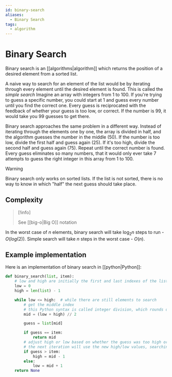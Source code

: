 ```yaml
---
id: binary-search
aliases:
  - Binary Search
tags:
  - algorithm
---
```


# Binary Search

Binary search is an [[algorithms|algorithm]] which returns the position of a desired element from a sorted list.

A naive way to search for an element of the list would be by iterating through every element until the desired element is found. This is called the _simple search_ Imagine an array with integers from 1 to 100. If you're trying to guess a specific number, you could start at 1 and guess every number until you find the correct one. Every guess is reciprocated with the feedback of whether your guess is too low, or correct. If the number is 99, it would take you 99 guesses to get there.

Binary search approaches the same problem in a different way. Instead of iterating through the elements one by one, the array is divided in half, and the algorithm guesses the number in the middle (50). If the number is too low, divide the first half and guess again (25). If it's too high, divide the second half and guess again (75). Repeat until the correct number is found. Every guess eliminates so many numbers, that it would only ever take 7 attempts to guess the right integer in this array from 1 to 100.

> [!warning]
>
> Binary search only works on sorted lists. If the list is not sorted, there is no way to know in which "half" the next guess should take place.

## Complexity

> [!info]
>
> See [[big-o|Big O]] notation

In the worst case of $n$ elements, binary search will take $\log_2 n$ steps to run - $O(log(2))$. Simple search will take $n$ steps in the worst case - $O(n)$.

## Example implementation

Here is an implementation of binary search in [[python|Python]]:

```python
def binary_search(list, item):
    # low and high are initially the first and last indexes of the list
    low = 0
    high = len(list) - 1

    while low <= high:  # while there are still elements to search
        # get the middle index
        # this Python syntax is called integer division, which rounds down
        mid = (low + high) // 2

        guess = list[mid]

        if guess == item:
            return mid
        # adjust high or low based on whether the guess was too high or too low
        # the next iteration will use the new high/low values, searching in the correct half of the list
        if guess > item:
            high = mid - 1
        else:
            low = mid + 1
    return None
```

